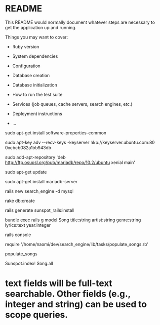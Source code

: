 # README

This README would normally document whatever steps are necessary to get the
application up and running.

Things you may want to cover:

* Ruby version

* System dependencies

* Configuration

* Database creation

* Database initialization

* How to run the test suite

* Services (job queues, cache servers, search engines, etc.)

* Deployment instructions

* ...

sudo apt-get install software-properties-common

sudo apt-key adv --recv-keys -keyserver hkp://keyserver.ubuntu.com:80 0xcbcb082a1bb943db 

sudo add-apt-repository 'deb http://ftp.osuosl.org/pub/mariadb/repo/10.2/ubuntu xenial main'

sudo apt-get update

sudo apt-get install mariadb-server


rails new search_engine -d mysql

rake db:create

rails generate sunspot_rails:install

bundle exec rails g model Song title:string artist:string genre:string lyrics:text year:integer

rails console

require '/home/naomi/dev/search_engine/lib/tasks/populate_songs.rb'

populate_songs

Sunspot.index! Song.all

# text fields will be full-text searchable. Other fields (e.g., integer and string) can be used to scope queries.

